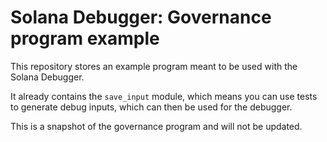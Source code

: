 # Solana Debugger: Governance program example

This repository stores an example program meant to be used with the Solana Debugger.

It already contains the `save_input` module, which means you can use tests to generate debug inputs, which can then be used for the debugger.

This is a snapshot of the governance program and will not be updated.
